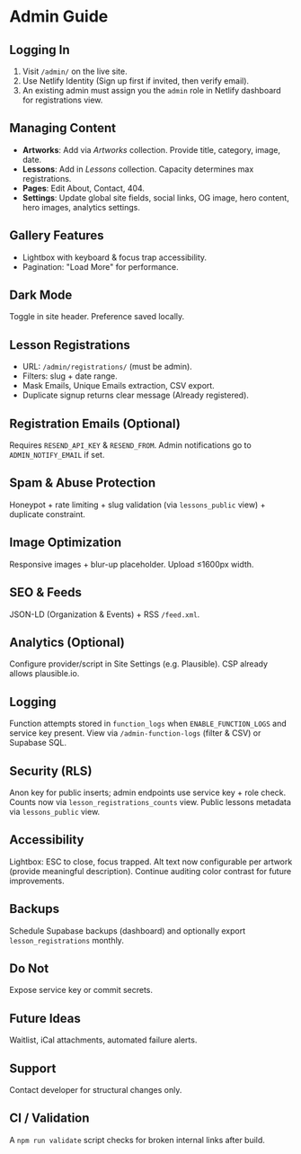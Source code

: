 # Admin Guide

## Logging In
1. Visit `/admin/` on the live site.
2. Use Netlify Identity (Sign up first if invited, then verify email).
3. An existing admin must assign you the `admin` role in Netlify dashboard for registrations view.

## Managing Content
- **Artworks**: Add via *Artworks* collection. Provide title, category, image, date.
- **Lessons**: Add in *Lessons* collection. Capacity determines max registrations.
- **Pages**: Edit About, Contact, 404.
- **Settings**: Update global site fields, social links, OG image, hero content, hero images, analytics settings.

## Gallery Features
- Lightbox with keyboard & focus trap accessibility.
- Pagination: "Load More" for performance.

## Dark Mode
Toggle in site header. Preference saved locally.

## Lesson Registrations
- URL: `/admin/registrations/` (must be admin).
- Filters: slug + date range.
- Mask Emails, Unique Emails extraction, CSV export.
- Duplicate signup returns clear message (Already registered).

## Registration Emails (Optional)
Requires `RESEND_API_KEY` & `RESEND_FROM`. Admin notifications go to `ADMIN_NOTIFY_EMAIL` if set.

## Spam & Abuse Protection
Honeypot + rate limiting + slug validation (via `lessons_public` view) + duplicate constraint.

## Image Optimization
Responsive images + blur-up placeholder. Upload ≤1600px width.

## SEO & Feeds
JSON-LD (Organization & Events) + RSS `/feed.xml`.

## Analytics (Optional)
Configure provider/script in Site Settings (e.g. Plausible). CSP already allows plausible.io.

## Logging
Function attempts stored in `function_logs` when `ENABLE_FUNCTION_LOGS` and service key present. View via `/admin-function-logs` (filter & CSV) or Supabase SQL.

## Security (RLS)
Anon key for public inserts; admin endpoints use service key + role check. Counts now via `lesson_registrations_counts` view. Public lessons metadata via `lessons_public` view.

## Accessibility
Lightbox: ESC to close, focus trapped. Alt text now configurable per artwork (provide meaningful description). Continue auditing color contrast for future improvements.

## Backups
Schedule Supabase backups (dashboard) and optionally export `lesson_registrations` monthly.

## Do Not
Expose service key or commit secrets.

## Future Ideas
Waitlist, iCal attachments, automated failure alerts.

## Support
Contact developer for structural changes only.

## CI / Validation
A `npm run validate` script checks for broken internal links after build.
